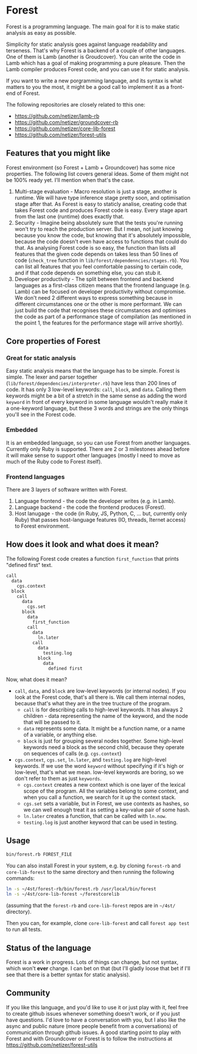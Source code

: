 # Forest

Forest is a programming language. The main goal for it is to make static analysis as easy as possible.

Simplicity for static analysis goes against language readability and terseness. That's why Forest is a backend of a couple of other languages. One of them is Lamb (another is Groudcover). You can write the code in Lamb which has a goal of making programming a pure pleasure. Then the Lamb compiler produces Forest code, and you can use it for static analysis.

If you want to write a new porgramming language, and its syntax is what matters to you the most, it might be a good call to implement it as a front-end of Forest.

The following repositories are closely related to tthis one:
- https://github.com/netizer/lamb-rb
- https://github.com/netizer/groundcover-rb
- https://github.com/netizer/core-lib-forest
- https://github.com/netizer/forest-utils

## Features that you might like

Forest environment (so Forest + Lamb + Groundcover) has some nice properties. The following list covers general ideas. Some of them might not be 100% ready yet. I'll mention when that's the case.

1. Multi-stage evaluation - Macro resolution is just a stage, another is runtime. We will have type inference stage pretty soon, and optimisation stage after that. As Forest is easy to staticly analise, creating code that takes Forest code and produces Forest code is easy. Every stage apart from the last one (runtime) does exactly that.
2. Security - Imagine being absolutely sure that the tests you're running won't try to reach the production server. But I mean, not just knowing  because you know the code, but knowing that it's absolutely impossible, because the code doesn't even have access to functions that could do that. As analysing Forest code is so easy, the function than lists all features that the given code depends on takes less than 50 lines of code (`check_tree` function in `lib/forest/dependenncies/stages.rb`). You can list all features that you feel comfortable passing to certain code, and if that code depends on something else, you can stub it.
3. Developer productivity - The split between frontend and backend languages as a first-class citizen means that the frontend language (e.g. Lamb) can be focused on developer productivity without compromise. We don't need 2 different ways to express something because in different circumstances one or the other is more performant. We can just build the code that recognises these circumstances and optimises the code as part of a performance stage of compilation (as mentioned in the point 1, the features for the performance stage will arrive shortly).

## Core properties of Forest

### Great for static analysis

Easy static analysis means that the language has to be simple. Forest is simple. The lexer and parser together (`lib/forest/dependencies/interpreter.rb`) have less than 200 lines of code. It has only 3 low-level keywords: `call`, `block`, and `data`. Calling them keywords might be a bit of a stretch in the same sense as adding the word `keyword` in front of every keyword in some language wouldn't really make it a one-keyword language, but these 3 words and strings are the only things you'll see in the Forest code.

### Embedded

It is an embedded language, so you can use Forest from another languages. Currently only Ruby is supported. There are 2 or 3 milestones ahead before it will make sense to support other languages (mostly I need to move as much of the Ruby code to Forest itself).

### Frontend languages

There are 3 layers of software written with Forest.
1. Language frontend - the code the developer writes (e.g. in Lamb).
2. Language backend - the code the frontend produces (Forest).
3. Host lanugage - the code (in Ruby, JS, Python, C, ... but, currently only Ruby) that passes host-language features (IO, threads, Iternet access) to Forest environment.

## How does it look and what does it mean?

The following Forest code creates a function `first_function` that prints "defined first" text.

```forest
call
  data
    cgs.context
  block
    call
      data
        cgs.set
      block
        data
          first_function
        call
          data
            ln.later
          call
            data
              testing.log
            block
              data
                defined first
```      

Now, what does it mean?  

- `call`, `data`, and `block` are low-level keywords (or internal nodes). If you look at the Forest code, that's all there is. We call them internal nodes, because that's what they are in the tree tructure of the program.
  - `call` is for describing calls to high-level keywords. It has always 2 children - data representing the name of the keyword, and the node that will be passed to it.
  - `data` represents some data. It might be a function name, or a name of a variable, or anything else.
  - `block` is just for grouping several nodes together. Some high-level keywords need a block as the second child, because they operate on sequences of calls (e.g. `cgs.context`)
- `cgs.context`, `cgs.set`, `ln.later`, and `testing.log` are high-level keywords. If we use the word `keyword` without specifying if it's high or low-level, that's what we mean. low-level keywords are boring, so we don't refer to them as just `keywords`.
  - `cgs.context` creates a new context which is one layer of the lexical scope of the program. All the variables belong to some context, and when you call a function, we search for it up the context stack.
  - `cgs.set` sets a variable, but in Forest, we use contexts as hashes, so we can well enough treat it as setting a key-value pair of some hash.
  - `ln.later` creates a function, that can be called with `ln.now`.
  - `testing.log` is just another keyword that can be used in testing.

## Usage

```bash
bin/forest.rb FOREST_FILE
```

You can also install Forest in your system, e.g. by cloning `forest-rb` and `core-lib-forest` to the same directory and then running the following commands:

```bash
ln -s ~/4st/forest-rb/bin/forest.rb /usr/local/bin/forest
ln -s ~/4st/core-lib-forest ~/forestcorelib
```

(assuming that the `forest-rb` and `core-lib-forest` repos are in `~/4st/` directory).

Then you can, for example, clone `core-lib-forest` and call `forest app test` to run all tests.

## Status of the language

Forest is a work in progress. Lots of things can change, but not syntax, which won't **ever** change. I can bet on that (but I'll gladly loose that bet if I'll see that there is a better syntax for static analysis).

## Community

If you like this language, and you'd like to use it or just play with it, feel free to create github issues whenever something doesn't work, or if you just have questions. I'd love to have a conversation with you, but I also like the async and public nature (more people benefit from a conversations) of communication through github issues. A good starting point to play with Forest and with Groundcover or Forest is to follow the instructions at https://github.com/netizer/forest-utils
